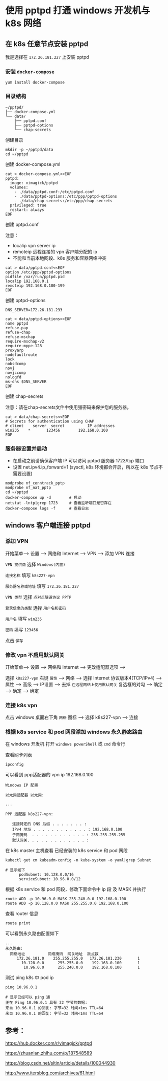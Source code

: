 # 使用 pptpd 打通 windows 开发机与 k8s 网络

## 在 k8s 任意节点安装 pptpd 

我是选择在 `172.26.181.227` 上安装 pptpd

### 安装 `docker-compose`

```
yum install docker-compose
```

### 目录结构

```
~/pptpd/
├── docker-compose.yml
└── data/
    ├── pptpd.conf
    ├── pptpd-options
    └── chap-secrets
```

创建目录

```
mkdir -p ~/pptpd/data
cd ~/pptpd
```

创建 docker-compose.yml

```
cat > docker-compose.yml<<EOF
pptpd:
  image: vimagick/pptpd
  volumes:
    - ./data/pptpd.conf:/etc/pptpd.conf
    - ./data/pptpd-options:/etc/ppp/pptpd-options
    - ./data/chap-secrets:/etc/ppp/chap-secrets
  privileged: true
  restart: always
EOF
```

创建 pptpd.conf 

注意：

- localip vpn server ip
- remoteip 远程连接的 vpn 客户端分配的 ip
- 不能和当前本地网段、k8s 服务和容器网络冲突

```
cat > data/pptpd.conf<<EOF
option /etc/ppp/pptpd-options
pidfile /var/run/pptpd.pid
localip 192.168.0.1
remoteip 192.168.0.100-199
EOF
```

创建 pptpd-options

```
DNS_SERVER=172.26.181.233

cat > data/pptpd-options<<EOF
name pptpd
refuse-pap
refuse-chap
refuse-mschap
require-mschap-v2
require-mppe-128
proxyarp
nodefaultroute
lock
nobsdcomp
novj
novjccomp
nologfd
ms-dns $DNS_SERVER
EOF
```

创建 chap-secrets

注意：请在chap-secrets文件中使用强密码来保护您的服务器。

```
cat > data/chap-secrets<<EOF
# Secrets for authentication using CHAP
# client    server  secret          IP addresses
win235    *       123456        192.168.0.100
EOF
```

### 服务器设置并启动

- 在启动之前请确保客户端 IP 可以访问 pptpd 服务器 1723/tcp 端口
- 设置 net.ipv4.ip_forward=1 (sysctl, k8s 环境都会开启，所以在 k8s 节点不需要设置)

```
modprobe nf_conntrack_pptp
modprobe nf_nat_pptp
cd ~/pptpd
docker-compose up -d 		# 启动
netstat -lntp|grep 1723 	# 查看监听端口是否存在
docker-compose logs -f 		# 查看日志
```

## windows 客户端连接 pptpd

### 添加 VPN

开始菜单--> 设置 --> 网络和 Internet --> VPN --> 添加 VPN 连接

`VPN 提供商` 选择 `Windows(内置)`

`连接名称` 填写 `k8s227-vpn`

`服务器名称或地址` 填写 `172.26.181.227`

`VPN 类型` 选择 `点对点隧道协议 PPTP`

`登录信息的类型` 选择 `用户名和密码`

`用户名` 填写 `win235`

`密码` 填写 `123456`

点击 `保存`

### 修改 vpn 不启用默认网关

开始菜单--> 设置 --> 网络和 Internet --> 更改适配器选项 -->

选择 `k8s227-vpn` 右键 `属性` --> 网络 --> 选择 Internet 协议版本4(TCP/IPv4) --> 属性 --> 高级 --> IP设置 --> 去掉 `在远程网络上使用默认网关` 复选框的对勾 --> 确定 --> 确定 --> 确定

### 连接 k8s vpn

点击 windows 桌面右下角 `网络` 图标 --> 选择 k8s227-vpn --> 连接

### 根据 k8s service 和 pod 网段添加 windows 永久静态路由

在 windows 开发机 打开 `windows powerShell` 或 `cmd` 命令行


查看网卡列表

```
ipconfig
```

可以看到 ppp适配器的 vpn ip 192.168.0.100

```
Windows IP 配置

以太网适配器 以太网:

...

PPP 适配器 k8s227-vpn:

   连接特定的 DNS 后缀 . . . . . . . :
   IPv4 地址 . . . . . . . . . . . . : 192.168.0.100
   子网掩码  . . . . . . . . . . . . : 255.255.255.255
   默认网关. . . . . . . . . . . . . :
```

在 k8s master 主机查看 已经安装的 k8s service 和 pod 网段

```
kubectl get cm kubeadm-config -n kube-system -o yaml|grep Subnet

# 显示如下
      podSubnet: 10.128.0.0/16
      serviceSubnet: 10.96.0.0/12
```

根据 k8s service 和 pod 网段，修改下面命令中 ip 段 及 MASK 并执行

```
route ADD -p 10.96.0.0 MASK 255.240.0.0 192.168.0.100
route ADD -p 10.128.0.0 MASK 255.255.0.0 192.168.0.100
```

查看 router 信息

```
route print
```

可以看到永久路由配置如下

```
...
永久路由:
  网络地址          网络掩码  网关地址  跃点数
     172.26.181.0    255.255.255.0   172.26.181.230       1
       10.128.0.0      255.255.0.0    192.168.0.100       1
        10.96.0.0      255.240.0.0    192.168.0.100       1
```

测试 ping k8s 中 pod ip

```
ping 10.96.0.1

# 显示已经可以 ping 通
正在 Ping 10.96.0.1 具有 32 字节的数据:
来自 10.96.0.1 的回复: 字节=32 时间<1ms TTL=64
来自 10.96.0.1 的回复: 字节=32 时间<1ms TTL=64
```

## 参考：

https://hub.docker.com/r/vimagick/pptpd

https://zhuanlan.zhihu.com/p/187548589

https://blog.csdn.net/sltin/article/details/100044930

http://www.itersblog.com/archives/61.html